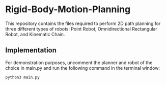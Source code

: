 # Rigid-Body-Motion-Planning

This repository contains the files required to perform 2D path planning for three different types of robots: Point Robot, Omnidirectional Rectangular Robot, and Kinematic Chain.

## Implementation 

For demonstration purposes, uncomment the planner and robot of the choice in main.py and run the following command in the terminal window:

```bash
python3 main.py

